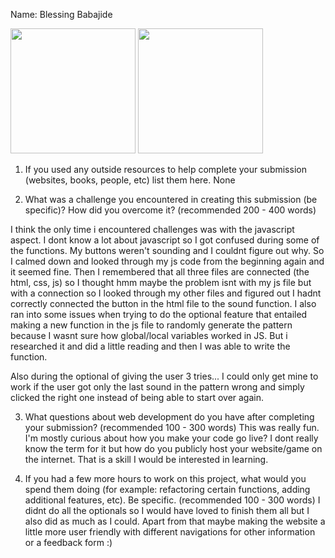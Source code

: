 Name: Blessing Babajide

<img src="https://i.imgur.com/oI0yYw2.gif" width="200"/>

<img src="https://i.imgur.com/akSgRXi.gif" width="200"/>

1. If you used any outside resources to help complete your submission (websites, books, people, etc) list them here. None

2. What was a challenge you encountered in creating this submission (be specific)? How did you overcome it? (recommended 200 - 400 words) 

I think the only time i encountered challenges was with the javascript aspect. I dont know a lot about javascript so I got confused during some of the functions.
My buttons weren't sounding and I couldnt figure out why. So I calmed down and looked through my js code from the beginning again and it seemed fine. Then I remembered
that all three files are connected (the html, css, js) so I thought hmm maybe the problem isnt with my js file but with a connection so I looked through my other files
and figured out I hadnt correctly connected the button in the html file to the sound function. I also ran into some issues when trying to do the optional feature that entailed
making a new function in the js file to randomly generate the pattern because I wasnt sure how global/local variables worked in JS. But i researched it and did a little reading 
and then I was able to write the function.

Also during the optional of giving the user 3 tries... I could only get mine to work if the user got only the last sound in the pattern wrong and simply clicked the right one instead 
of being able to start over again.

3. What questions about web development do you have after completing your submission? (recommended 100 - 300 words) 
This was really fun. I'm mostly curious about how you make your code go live? I dont really know the term for it but how do you publicly host your website/game on the internet.
That is a skill I would be interested in learning.

4. If you had a few more hours to work on this project, what would you spend them doing (for example: refactoring certain functions, adding additional features, etc). Be specific. (recommended 100 - 300 words) 
I didnt do all the optionals so I would have loved to finish them all but I also did as much as I could. Apart from that maybe making the website a little more user friendly with different
navigations for other information or a feedback form :)
